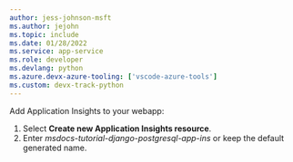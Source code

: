 ```yaml
---
author: jess-johnson-msft
ms.author: jejohn
ms.topic: include
ms.date: 01/28/2022
ms.service: app-service
ms.role: developer
ms.devlang: python
ms.azure.devx-azure-tooling: ['vscode-azure-tools']
ms.custom: devx-track-python
---
```


Add Application Insights to your webapp:

1. Select **Create new Application Insights resource**.
1. Enter *msdocs-tutorial-django-postgresql-app-ins* or keep the default generated name.
